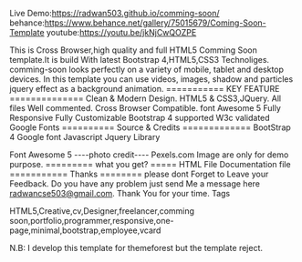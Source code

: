 
Live Demo:https://radwan503.github.io/comming-soon/
behance:https://www.behance.net/gallery/75015679/Coming-Soon-Template
youtube:https://youtu.be/jkNjCwQOZPE

This is Cross Browser,high quality and full HTML5 Comming Soon template.It is build With latest Bootstrap 4,HTML5,CSS3 Technoliges. 
comming-soon looks perfectly on a variety of mobile, tablet and desktop devices. In this template you can use videos, images, shadow and particles jquery effect as a background animation. 
=========== KEY FEATURE ==============
Clean & Modern Design.
HTML5 & CSS3,JQuery.
All files Well commented.
Cross Browser Compatible.
font Awesome 5
Fully Responsive
Fully Customizable
Bootstrap 4 supported
W3c validated
Google Fonts
========== Source & Credits =============
BootStrap 4
Google font
Javascript Jquery Library
>
Font Awesome 5
----photo credit----
Pexels.com
Image are only for demo purpose. ========= what you get? =====
HTML File
Documentation file
=========== Thanks ======== please dont Forget to Leave your Feedback. Do you have any problem just send Me a message here radwancse503@gmail.com. Thank You for your time.
Tags

HTML5,Creative,cv,Designer,freelancer,comming soon,portfolio,programmer,responsive,one-page,minimal,bootstrap,employee,vcard

N.B: I develop this template for themeforest but the template reject.
